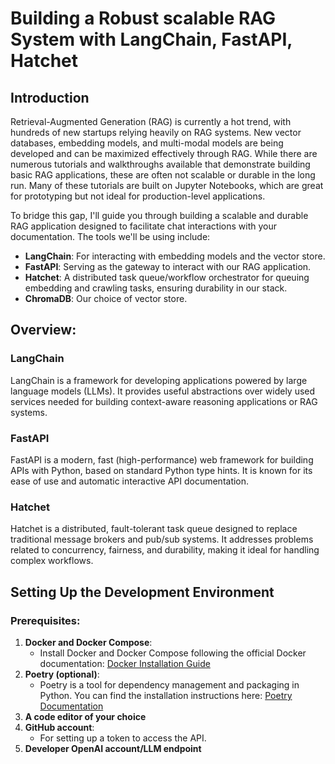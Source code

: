 # Building a Robust scalable RAG System with LangChain, FastAPI, Hatchet

## Introduction
Retrieval-Augmented Generation (RAG) is currently a hot trend, with hundreds of new startups relying heavily on RAG systems. New vector databases, embedding models, and multi-modal models are being developed and can be maximized effectively through RAG. While there are numerous tutorials and walkthroughs available that demonstrate building basic RAG applications, these are often not scalable or durable in the long run. Many of these tutorials are built on Jupyter Notebooks, which are great for prototyping but not ideal for production-level applications.

To bridge this gap, I'll guide you through building a scalable and durable RAG application designed to facilitate chat interactions with your documentation. The tools we'll be using include:
- **LangChain**: For interacting with embedding models and the vector store.
- **FastAPI**: Serving as the gateway to interact with our RAG application.
- **Hatchet**: A distributed task queue/workflow orchestrator for queuing embedding and crawling tasks, ensuring durability in our stack.
- **ChromaDB**: Our choice of vector store.

## Overview:
### LangChain
LangChain is a framework for developing applications powered by large language models (LLMs). It provides useful abstractions over widely used services needed for building context-aware reasoning applications or RAG systems.

### FastAPI
FastAPI is a modern, fast (high-performance) web framework for building APIs with Python, based on standard Python type hints. It is known for its ease of use and automatic interactive API documentation.

### Hatchet
Hatchet is a distributed, fault-tolerant task queue designed to replace traditional message brokers and pub/sub systems. It addresses problems related to concurrency, fairness, and durability, making it ideal for handling complex workflows.

## Setting Up the Development Environment

### Prerequisites:
1. **Docker and Docker Compose**:
    - Install Docker and Docker Compose following the official Docker documentation: [Docker Installation Guide](https://docs.docker.com/engine/install/)
2. **Poetry (optional)**:
    - Poetry is a tool for dependency management and packaging in Python. You can find the installation instructions here: [Poetry Documentation](https://python-poetry.org/docs/)
3. **A code editor of your choice**
4. **GitHub account**:
    - For setting up a token to access the API.
5. **Developer OpenAI account/LLM endpoint**
